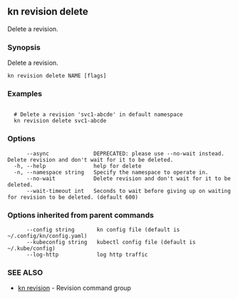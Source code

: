 ## kn revision delete

Delete a revision.

### Synopsis

Delete a revision.

```
kn revision delete NAME [flags]
```

### Examples

```

  # Delete a revision 'svc1-abcde' in default namespace
  kn revision delete svc1-abcde
```

### Options

```
      --async              DEPRECATED: please use --no-wait instead. Delete revision and don't wait for it to be deleted.
  -h, --help               help for delete
  -n, --namespace string   Specify the namespace to operate in.
      --no-wait            Delete revision and don't wait for it to be deleted.
      --wait-timeout int   Seconds to wait before giving up on waiting for revision to be deleted. (default 600)
```

### Options inherited from parent commands

```
      --config string       kn config file (default is ~/.config/kn/config.yaml)
      --kubeconfig string   kubectl config file (default is ~/.kube/config)
      --log-http            log http traffic
```

### SEE ALSO

* [kn revision](kn_revision.md)	 - Revision command group

